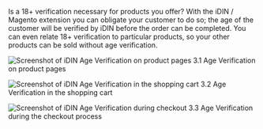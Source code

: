 Is a 18+ verification necessary for products you offer? With the iDIN / Magento extension you can obligate your customer to do so; the age of the customer will be verified by iDIN before the order can be completed. You can even relate 18+ verification to particular products, so your other products can be sold without age verification. 

![Screenshot of iDIN Age Verification on product pages](/images/features/age_verification_1.png)
3.1 Age Verification on product pages

![Screenshot of iDIN Age Verification in the shopping cart](/images/features/age_verification_2.png)
3.2 Age Verification in the shopping cart

![Screenshot of iDIN Age Verification during checkout](/images/features/age_verification_3.png)
3.3 Age Verification during the checkout process
